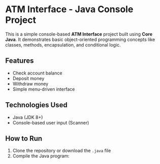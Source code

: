 # ATM Interface - Java Console Project

This is a simple console-based **ATM Interface** project built using **Core Java**. It demonstrates basic object-oriented programming concepts like classes, methods, encapsulation, and conditional logic.

## Features

- Check account balance
- Deposit money
- Withdraw money
- Simple menu-driven interface

## Technologies Used

- Java (JDK 8+)
- Console-based user input (Scanner)

## How to Run

1. Clone the repository or download the `.java` file
2. Compile the Java program:
